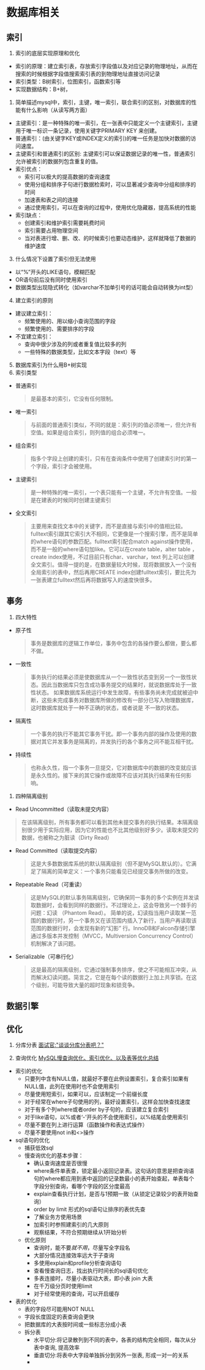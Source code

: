 # 数据库相关


## 索引
1. 索引的底层实现原理和优化
* 索引的原理：建立索引表，存放索引字段值以及对应记录的物理地址，从而在搜索的时候根据字段值搜索索引表的到物理地址直接访问记录
* 索引类型：B树索引，位图索引，函数索引等
* 实现数据结构：B+树，


1. 简单描述mysql中，索引，主键，唯一索引，联合索引的区别，对数据库的性能有什么影响（从读写两方面）
* 主键索引：是一种特殊的唯一索引，在一张表中只能定义一个主键索引，主键用于唯一标识一条记录，使用关键字PRIMARY KEY 来创建。
* 普通索引：(由关键字KEY或INDEX定义的索引)的唯一任务是加快对数据的访问速度。
* 主键索引和普通索引的区别: 主键索引可以保证数据记录的唯一性，普通索引允许被索引的数据列包含重复的值。
* 索引优点：
  * 索引可以极大的提高数据的查询速度
  * 使用分组和排序子句进行数据检索时，可以显著减少查询中分组和排序的时间
  * 加速表和表之间的连接
  * 通过使用索引，可以在查询的过程中，使用优化隐藏器，提高系统的性能
* 索引缺点：
  * 创建索引和维护索引需要耗费时间
  * 索引需要占用物理空间
  * 当对表进行增、删、改、的时候索引也要动态维护，这样就降低了数据的维护速度

3. 什么情况下设置了索引但无法使用 
* 以“%”开头的LIKE语句，模糊匹配
* OR语句前后没有同时使用索引
* 数据类型出现隐式转化（如varchar不加单引号的话可能会自动转换为int型）

4. 建立索引的原则
* 建议建立索引：
  * 频繁使用的、用以缩小查询范围的字段
  * 频繁使用的、需要排序的字段
* 不宜建立索引：
  * 查询中很少涉及的列或者重复值比较多的列
  * 一些特殊的数据类型，比如文本字段（text）等

5. 数据库索引为什么用B+树实现
6. 索引类型
* 普通索引
  >是最基本的索引，它没有任何限制。
* 唯一索引
  >与前面的普通索引类似，不同的就是：索引列的值必须唯一，但允许有空值。如果是组合索引，则列值的组合必须唯一。
* 组合索引
  >指多个字段上创建的索引，只有在查询条件中使用了创建索引时的第一个字段，索引才会被使用。
* 主键索引
  >是一种特殊的唯一索引，一个表只能有一个主键，不允许有空值。一般是在建表的时候同时创建主键索引
* 全文索引
  >主要用来查找文本中的关键字，而不是直接与索引中的值相比较。fulltext索引跟其它索引大不相同，它更像是一个搜索引擎，而不是简单的where语句的参数匹配。fulltext索引配合match against操作使用，而不是一般的where语句加like。它可以在create table，alter table ，create index使用，不过目前只有char、varchar，text 列上可以创建全文索引。值得一提的是，在数据量较大时候，现将数据放入一个没有全局索引的表中，然后再用CREATE index创建fulltext索引，要比先为一张表建立fulltext然后再将数据写入的速度快很多。


## 事务
1. 四大特性
* 原子性
  >事务是数据库的逻辑工作单位，事务中包含的各操作要么都做，要么都不做。
* 一致性
  >事务执行的结果必须是使数据库从一个一致性状态变到另一个一致性状态。因此当数据库只包含成功事务提交的结果时，就说数据库处于一致性状态。
  >如果数据库系统运行中发生故障，有些事务尚未完成就被迫中断，这些未完成事务对数据库所做的修改有一部分已写入物理数据库，这时数据库就处于一种不正确的状态，或者说是 不一致的状态。
* 隔离性
  >一个事务的执行不能其它事务干扰。即一个事务内部的操作及使用的数据对其它并发事务是隔离的，并发执行的各个事务之间不能互相干扰。
* 持续性
  >也称永久性，指一个事务一旦提交，它对数据库中的数据的改变就应该是永久性的。接下来的其它操作或故障不应该对其执行结果有任何影响。

1. 四种隔离级别
* Read Uncommitted（读取未提交内容）
> 在该隔离级别，所有事务都可以看到其他未提交事务的执行结果。本隔离级别很少用于实际应用，因为它的性能也不比其他级别好多少。读取未提交的数据，也被称之为脏读（Dirty Read）

* Read Committed（读取提交内容）
  >这是大多数数据库系统的默认隔离级别（但不是MySQL默认的）。它满足了隔离的简单定义：一个事务只能看见已经提交事务所做的改变。
* Repeatable Read（可重读）
  >这是MySQL的默认事务隔离级别，它确保同一事务的多个实例在并发读取数据时，会看到同样的数据行。不过理论上，这会导致另一个棘手的问题：幻读 （Phantom Read）。
  简单的说，幻读指当用户读取某一范围的数据行时，另一个事务又在该范围内插入了新行，当用户再读取该范围的数据行时，会发现有新的“幻影” 行。InnoDB和Falcon存储引擎通过多版本并发控制（MVCC，Multiversion Concurrency Control）机制解决了该问题。
* Serializable（可串行化）
  >这是最高的隔离级别，它通过强制事务排序，使之不可能相互冲突，从而解决幻读问题。简言之，它是在每个读的数据行上加上共享锁。在这个级别，可能导致大量的超时现象和锁竞争。

## 数据引擎

## 优化
1. 分库分表
[面试官:"谈谈分库分表吧？"](https://zhuanlan.zhihu.com/p/54921615)

2. 查询优化
[MySQL慢查询优化、索引优化、以及表等优化总结](https://zhuanlan.zhihu.com/p/49592137)
* 索引的优化
  * 只要列中含有NULL值，就最好不要在此例设置索引，复合索引如果有NULL值，此列在使用时也不会使用索引
  * 尽量使用短索引，如果可以，应该制定一个前缀长度
  * 对于经常在where子句使用的列，最好设置索引，这样会加快查找速度
  * 对于有多个列where或者order by子句的，应该建立复合索引
  * 对于like语句，以%或者‘-’开头的不会使用索引，以%结尾会使用索引
  * 尽量不要在列上进行运算（函数操作和表达式操作）
  * 尽量不要使用not in和<>操作
* sql语句的优化
  * 捕获低效sql
  * 慢查询优化的基本步骤：
    * 确认查询速度是否很慢
    * where条件单表查，锁定最小返回记录表。这句话的意思是把查询语句的where都应用到表中返回的记录数最小的表开始查起，单表每个字段分别查询，看哪个字段的区分度最高
    * explain查看执行计划，是否与1预期一致（从锁定记录较少的表开始查询）
    * order by limit 形式的sql语句让排序的表优先查
    * 了解业务方使用场景
    * 加索引时参照建索引的几大原则
    * 观察结果，不符合预期继续从1开始分析
  * 优化原则
    * 查询时，能不要*就不用*，尽量写全字段名
    * 大部分情况连接效率远大于子查询
    * 多使用explain和profile分析查询语句
    * 查看慢查询日志，找出执行时间长的sql语句优化
    * 多表连接时，尽量小表驱动大表，即小表 join 大表
    * 在千万级分页时使用limit
    * 对于经常使用的查询，可以开启缓存
* 表的优化
  * 表的字段尽可能用NOT NULL
  * 字段长度固定的表查询会更快
  * 把数据库的大表按时间或一些标志分成小表
  * 拆分表
    * 水平切分:将记录散列到不同的表中，各表的结构完全相同，每次从分表中查询, 提高效率
    * 垂直切分:将表中大字段单独拆分到另外一张表, 形成一对一的关系
    * 

